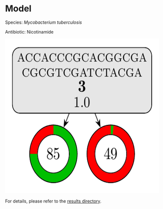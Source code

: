 
# Model

Species: *Mycobacterium tuberculosis*

Antibiotic: Nicotinamide

<a href="./model.pdf"><img src="./model.png" width=500 height=500 /></a>

For details, please refer to the [results directory](../../../../../results/cart_b/mycobacterium%20tuberculosis/nicotinamide/repeat_7/).

